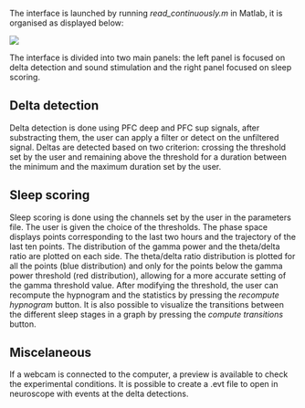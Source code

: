 The interface is launched by running _read_continuously.m_ in Matlab, it is organised as displayed below:

![](https://user-images.githubusercontent.com/41677251/43203555-dc8d7370-901e-11e8-85fc-231768b93895.PNG)

The interface is divided into two main panels: the left panel is focused on delta detection and sound stimulation and the right panel focused on sleep scoring.

## Delta detection
Delta detection is done using PFC deep and PFC sup signals, after substracting them, the user can apply a filter or detect on the unfiltered signal. Deltas are detected based on two criterion: crossing the threshold set by the user and remaining above the threshold for a duration between the minimum and the maximum duration set by the user.

## Sleep scoring
Sleep scoring is done using the channels set by the user in the parameters file. The user is given the choice of the thresholds.
The phase space displays points corresponding to the last two hours and the trajectory of the last ten points.
The distribution of the gamma power and the theta/delta ratio are plotted on each side. The theta/delta ratio distribution is plotted for all the points (blue distribution) and only for the points below the gamma power threshold (red distribution), allowing for a more accurate setting of the gamma threshold value.
After modifying the threshold, the user can recompute the hypnogram and the statistics by pressing the _recompute hypnogram_ button.
It is also possible to visualize the transitions between the different sleep stages in a graph by pressing the _compute transitions_ button.

## Miscelaneous
If a webcam is connected to the computer, a preview is available to check the experimental conditions.
It is possible to create a .evt file to open in neuroscope with events at the delta detections.
